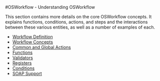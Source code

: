 #OSWorkflow - Understanding OSWorkflow

This section contains more details on the core OSWorkflow concepts. It explains functions, conditions, actions, and steps and the interactions between these various entities, as well as a number of examples of each.

* [Workflow Definition](workflow_definition.md)
* [Workflow Concepts](workflow_concepts.md)
* [Common and Global Actions](common_and_global_actions.md)
* [Functions](functions.md)
* [Validators](validators.md)
* [Registers](registers.md)
* [Conditions](conditions.md)
* [SOAP Support](soap_support.md)